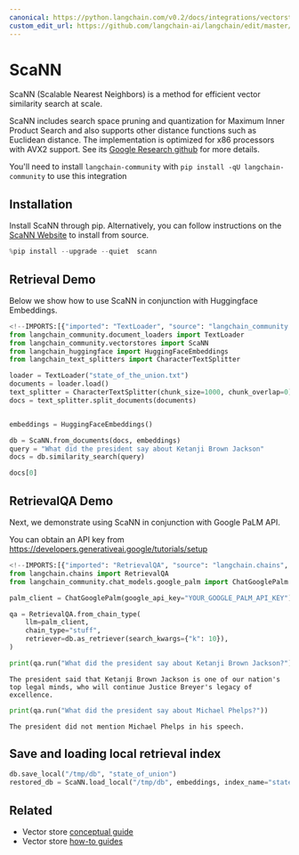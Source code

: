 ```yaml
---
canonical: https://python.langchain.com/v0.2/docs/integrations/vectorstores/scann/
custom_edit_url: https://github.com/langchain-ai/langchain/edit/master/docs/docs/integrations/vectorstores/scann.ipynb
---
```


# ScaNN

ScaNN (Scalable Nearest Neighbors) is a method for efficient vector similarity search at scale.

ScaNN includes search space pruning and quantization for Maximum Inner Product Search and also supports other distance functions such as Euclidean distance. The implementation is optimized for x86 processors with AVX2 support. See its [Google Research github](https://github.com/google-research/google-research/tree/master/scann) for more details.

You'll need to install `langchain-community` with `pip install -qU langchain-community` to use this integration

## Installation
Install ScaNN through pip. Alternatively, you can follow instructions on the [ScaNN Website](https://github.com/google-research/google-research/tree/master/scann#building-from-source) to install from source.


```python
%pip install --upgrade --quiet  scann
```

## Retrieval Demo

Below we show how to use ScaNN in conjunction with Huggingface Embeddings.


```python
<!--IMPORTS:[{"imported": "TextLoader", "source": "langchain_community.document_loaders", "docs": "https://api.python.langchain.com/en/latest/document_loaders/langchain_community.document_loaders.text.TextLoader.html", "title": "ScaNN"}, {"imported": "ScaNN", "source": "langchain_community.vectorstores", "docs": "https://api.python.langchain.com/en/latest/vectorstores/langchain_community.vectorstores.scann.ScaNN.html", "title": "ScaNN"}, {"imported": "HuggingFaceEmbeddings", "source": "langchain_huggingface", "docs": "https://api.python.langchain.com/en/latest/embeddings/langchain_huggingface.embeddings.huggingface.HuggingFaceEmbeddings.html", "title": "ScaNN"}, {"imported": "CharacterTextSplitter", "source": "langchain_text_splitters", "docs": "https://api.python.langchain.com/en/latest/character/langchain_text_splitters.character.CharacterTextSplitter.html", "title": "ScaNN"}]-->
from langchain_community.document_loaders import TextLoader
from langchain_community.vectorstores import ScaNN
from langchain_huggingface import HuggingFaceEmbeddings
from langchain_text_splitters import CharacterTextSplitter

loader = TextLoader("state_of_the_union.txt")
documents = loader.load()
text_splitter = CharacterTextSplitter(chunk_size=1000, chunk_overlap=0)
docs = text_splitter.split_documents(documents)


embeddings = HuggingFaceEmbeddings()

db = ScaNN.from_documents(docs, embeddings)
query = "What did the president say about Ketanji Brown Jackson"
docs = db.similarity_search(query)

docs[0]
```

## RetrievalQA Demo

Next, we demonstrate using ScaNN in conjunction with Google PaLM API.

You can obtain an API key from https://developers.generativeai.google/tutorials/setup


```python
<!--IMPORTS:[{"imported": "RetrievalQA", "source": "langchain.chains", "docs": "https://api.python.langchain.com/en/latest/chains/langchain.chains.retrieval_qa.base.RetrievalQA.html", "title": "ScaNN"}, {"imported": "ChatGooglePalm", "source": "langchain_community.chat_models.google_palm", "docs": "https://api.python.langchain.com/en/latest/chat_models/langchain_community.chat_models.google_palm.ChatGooglePalm.html", "title": "ScaNN"}]-->
from langchain.chains import RetrievalQA
from langchain_community.chat_models.google_palm import ChatGooglePalm

palm_client = ChatGooglePalm(google_api_key="YOUR_GOOGLE_PALM_API_KEY")

qa = RetrievalQA.from_chain_type(
    llm=palm_client,
    chain_type="stuff",
    retriever=db.as_retriever(search_kwargs={"k": 10}),
)
```


```python
print(qa.run("What did the president say about Ketanji Brown Jackson?"))
```
```output
The president said that Ketanji Brown Jackson is one of our nation's top legal minds, who will continue Justice Breyer's legacy of excellence.
```

```python
print(qa.run("What did the president say about Michael Phelps?"))
```
```output
The president did not mention Michael Phelps in his speech.
```
## Save and loading local retrieval index


```python
db.save_local("/tmp/db", "state_of_union")
restored_db = ScaNN.load_local("/tmp/db", embeddings, index_name="state_of_union")
```


## Related

- Vector store [conceptual guide](/docs/concepts/#vector-stores)
- Vector store [how-to guides](/docs/how_to/#vector-stores)